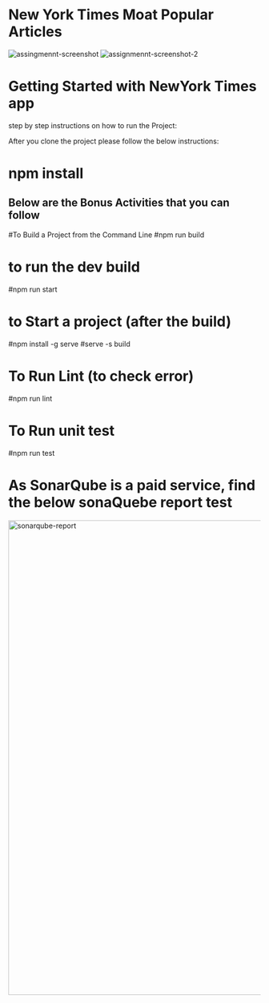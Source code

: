 # New York Times Moat Popular Articles
![assingmennt-screenshot](https://github.com/AshishCd/nytimes-app/assets/39944703/7870396f-4e3f-4d83-90b7-7994a533af7e)
![assignmennt-screenshot-2](https://github.com/AshishCd/nytimes-app/assets/39944703/d27e824b-9340-4a27-8a83-352c32db0f1e)

# Getting Started with NewYork Times app
 step  by step instructions on how to run the Project:

 After you clone the project please follow the below instructions:
 # npm install

## Below are the Bonus Activities that you can follow
#To Build a Project from the Command Line
#npm run build

# to run the dev build
#npm run start

# to Start a project (after the build)
#npm install -g serve
#serve -s build

# To Run Lint (to check error)
#npm run lint 

# To Run unit test
#npm run test

# As SonarQube is a paid service, find the below sonaQuebe report test 
<img width="948" alt="sonarqube-report" src="https://github.com/AshishCd/nytimes-app/assets/39944703/d7fda965-6c76-4e00-921c-f67e3457fe0e">


